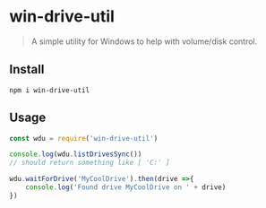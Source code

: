 # win-drive-util

> A simple utility for Windows to help with volume/disk control.

## Install

```
npm i win-drive-util
```

## Usage

```js
const wdu = require('win-drive-util')

console.log(wdu.listDrivesSync())
// should return something like [ 'C:' ]

wdu.waitForDrive('MyCoolDrive').then(drive =>{
    console.log('Found drive MyCoolDrive on ' + drive)
})
```
